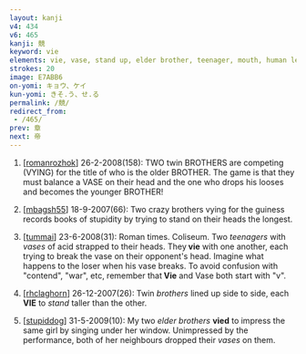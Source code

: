 ```yaml
---
layout: kanji
v4: 434
v6: 465
kanji: 競
keyword: vie
elements: vie, vase, stand up, elder brother, teenager, mouth, human legs, vase2, stand up2, elder brother2, teenager2, mouth2, human legs2
strokes: 20
image: E7ABB6
on-yomi: キョウ、ケイ
kun-yomi: きそ.う、せ.る
permalink: /競/
redirect_from:
 - /465/
prev: 章
next: 帝
---
```


1) [<a href="http://kanji.koohii.com/profile/romanrozhok">romanrozhok</a>] 26-2-2008(158): TWO twin BROTHERS are competing (VYING) for the title of who is the older BROTHER. The game is that they must balance a VASE on their head and the one who drops his looses and becomes the younger BROTHER!

2) [<a href="http://kanji.koohii.com/profile/mbagsh55">mbagsh55</a>] 18-9-2007(66): Two crazy brothers vying for the guiness records books of stupidity by trying to stand on their heads the longest.

3) [<a href="http://kanji.koohii.com/profile/tummai">tummai</a>] 23-6-2008(31): Roman times. Coliseum. Two <em>teenagers</em> with <em>vases</em> of acid strapped to their heads. They<strong> vie</strong> with one another, each trying to break the vase on their opponent&#039;s head. Imagine what happens to the loser when his vase breaks. To avoid confusion with &quot;contend&quot;, &quot;war&quot;, etc, remember that<strong> Vie</strong> and Vase both start with &quot;v&quot;.

4) [<a href="http://kanji.koohii.com/profile/rhclaghorn">rhclaghorn</a>] 26-12-2007(26): Twin <em>brothers</em> lined up side to side, each<strong> VIE</strong> to <em>stand</em> taller than the other.

5) [<a href="http://kanji.koohii.com/profile/stupiddog">stupiddog</a>] 31-5-2009(10): My two <em>elder brothers</em> <strong>vied</strong> to impress the same girl by singing under her window. Unimpressed by the performance, both of her neighbours dropped their <em>vases</em> on them.

